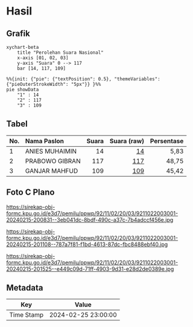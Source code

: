# Hasil

## Grafik

```mermaid
xychart-beta
    title "Perolehan Suara Nasional"
    x-axis [01, 02, 03]
    y-axis "Suara" 0 --> 117
    bar [14, 117, 109]
```

```mermaid
%%{init: {"pie": {"textPosition": 0.5}, "themeVariables": {"pieOuterStrokeWidth": "5px"}} }%%
pie showData
    "1" : 14
    "2" : 117
    "3" : 109
```

## Tabel

| No. | Nama Paslon    | Suara | Suara (raw) | Persentase |
|:--- |:-------------- | -----:| -----------:| ----------:|
| 1   | ANIES MUHAIMIN | 14    | [14][p-1]   | 5,83       |
| 2   | PRABOWO GIBRAN | 117   | [117][p-2]  | 48,75      |
| 3   | GANJAR MAHFUD  | 109   | [109][p-3]  | 45,42      |


[p-1]: https://github.com/gigit-pemilu/pemilu-2024/blob/main/pilpres/hitung-suara/sub/92-papua-barat/sub/11-manokwari-selatan/sub/02-oransbari/sub/2003-waroser/sub/001-tps/sub/paslon-1.txt
[p-2]: https://github.com/gigit-pemilu/pemilu-2024/blob/main/pilpres/hitung-suara/sub/92-papua-barat/sub/11-manokwari-selatan/sub/02-oransbari/sub/2003-waroser/sub/001-tps/sub/paslon-2.txt
[p-3]: https://github.com/gigit-pemilu/pemilu-2024/blob/main/pilpres/hitung-suara/sub/92-papua-barat/sub/11-manokwari-selatan/sub/02-oransbari/sub/2003-waroser/sub/001-tps/sub/paslon-3.txt

## Foto C Plano

https://sirekap-obj-formc.kpu.go.id/e3d7/pemilu/ppwp/92/11/02/20/03/9211022003001-20240215-200831--3eb041dc-8bdf-490c-a37c-7b4adccf456e.jpg

https://sirekap-obj-formc.kpu.go.id/e3d7/pemilu/ppwp/92/11/02/20/03/9211022003001-20240215-201108--787a7f81-f1bd-4613-87dc-fbc8488ebf40.jpg

https://sirekap-obj-formc.kpu.go.id/e3d7/pemilu/ppwp/92/11/02/20/03/9211022003001-20240215-201525--e449c09d-71ff-4903-9d31-e28d2de0389e.jpg


## Metadata

| Key        | Value               |
| ---------- | ------------------- |
| Time Stamp | 2024-02-25 23:00:00 |



